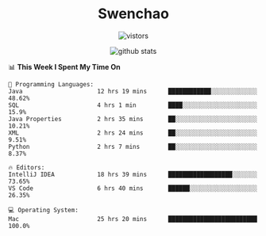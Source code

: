 <h1 align="center">Swenchao</h3>

<p align="center">
  <img src="https://visitor-badge.glitch.me/badge?page_id=Swenchao" alt="vistors" />
</p>

<p align="center">
  <img src="https://github-readme-stats.vercel.app/api?username=Swenchao&count_private=true&show_icons=true&theme=vue-dark&hide_title=true" alt="github stats" />
</p>

<!--START_SECTION:waka-->
📊 **This Week I Spent My Time On** 

```text
💬 Programming Languages: 
Java                     12 hrs 19 mins      ████████████░░░░░░░░░░░░░   48.62% 
SQL                      4 hrs 1 min         ████░░░░░░░░░░░░░░░░░░░░░   15.9% 
Java Properties          2 hrs 35 mins       ██░░░░░░░░░░░░░░░░░░░░░░░   10.21% 
XML                      2 hrs 24 mins       ██░░░░░░░░░░░░░░░░░░░░░░░   9.51% 
Python                   2 hrs 7 mins        ██░░░░░░░░░░░░░░░░░░░░░░░   8.37%

🔥 Editors: 
IntelliJ IDEA            18 hrs 39 mins      ██████████████████░░░░░░░   73.65% 
VS Code                  6 hrs 40 mins       ██████░░░░░░░░░░░░░░░░░░░   26.35%

💻 Operating System: 
Mac                      25 hrs 20 mins      █████████████████████████   100.0%

```


<!--END_SECTION:waka-->
